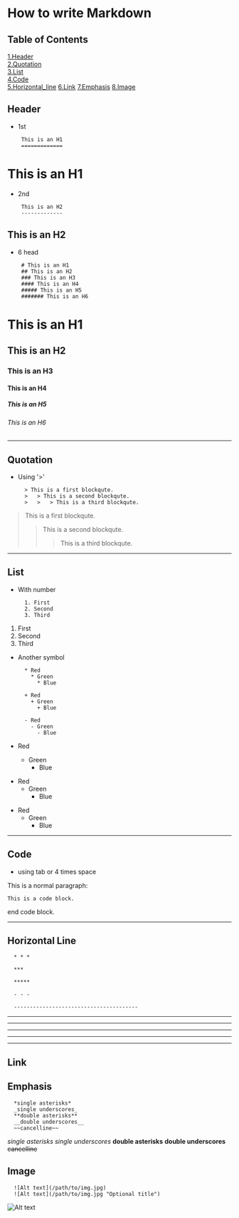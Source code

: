 # How to write Markdown

## Table of Contents
[1.Header](#Header)   
[2.Quotation](#Quotation)   
[3.List](#List)   
[4.Code](#Code)   
[5.Horizontal_line](#Horizontal-Line)
[6.Link](#Link)
[7.Emphasis](#Emphasis)
[8.Image](#Image)

   
   
   
   

## Header

* 1st
   

       This is an H1
       =============

This is an H1
=============

* 2nd  
   
       This is an H2
       -------------
This is an H2
------------

* 6 head   
   
   
       # This is an H1
       ## This is an H2
       ### This is an H3
       #### This is an H4
       ##### This is an H5
       ####### This is an H6

# This is an H1
## This is an H2
### This is an H3
#### This is an H4
##### This is an H5
###### This is an H6
   
   
   
---------------------------------------
## Quotation
* Using '>'

        > This is a first blockqute.
        >	> This is a second blockqute.
        >	>	> This is a third blockqute.
   
> This is a first blockqute.
>	> This is a second blockqute.
>	>	> This is a third blockqute.


----------------------------
## List
   
* With number

        1. First
        2. Second
        3. Third
        
1. First
2. Second
3. Third
   
   
* Another symbol
   
   
        * Red
          * Green
            * Blue

        + Red
          + Green
            + Blue

        - Red
          - Green
            - Blue
            
* Red
  * Green
    * Blue

+ Red
  + Green
    + Blue

- Red
  - Green
    - Blue
   
------------------------------------
## Code
* using tab or 4 times space
   
      
This is a normal paragraph:

    This is a code block.
    
end code block.

---------------------------
## Horizontal Line
   
   
      * * *

      ***

      *****

      - - -

      ---------------------------------------
      
* * *

***

*****

- - -

---------------------------------------

## Link

## Emphasis

      *single asterisks*
      _single underscores_
      **double asterisks**
      __double underscores__
      ~~cancelline~~
   
   
*single asterisks*
_single underscores_
**double asterisks**
__double underscores__
~~cancelline~~

## Image
      ![Alt text](/path/to/img.jpg)
      ![Alt text](/path/to/img.jpg "Optional title")

![Alt text](C:/Users/MINSUNGKANG/MINSUNGKANGCODE/gitfile/GDL_code/run/paint/0002_apple2orange/0_0_990.png)
